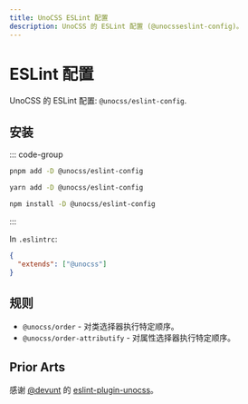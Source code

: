 ```yaml
---
title: UnoCSS ESLint 配置
description: UnoCSS 的 ESLint 配置 (@unocsseslint-config)。
---
```


# ESLint 配置

UnoCSS 的 ESLint 配置: `@unocss/eslint-config`.

## 安装

::: code-group

```bash [pnpm]
pnpm add -D @unocss/eslint-config
```

```bash [yarn]
yarn add -D @unocss/eslint-config
```

```bash [npm]
npm install -D @unocss/eslint-config
```

:::

In `.eslintrc`:

```json
{
  "extends": ["@unocss"]
}
```

## 规则

- `@unocss/order` - 对类选择器执行特定顺序。
- `@unocss/order-attributify` - 对属性选择器执行特定顺序。

## Prior Arts

感谢 [@devunt](https://github.com/devunt) 的 [eslint-plugin-unocss](https://github.com/devunt/eslint-plugin-unocss)。
